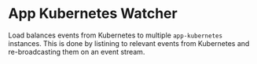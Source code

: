 # App Kubernetes Watcher

Load balances events from Kubernetes to multiple `app-kubernetes` instances. This is done by listining to relevant
events from Kubernetes and re-broadcasting them on an event stream.
